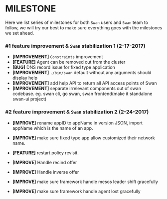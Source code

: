 MILESTONE
==============

Here we list series of milestones for both `Swan` users and `Swan` team
to follow, we will try our best to make sure everything goes with the
milestones we set ahead.

### \#1 feature improvement & `Swan` stabilization 1 (2-17-2017)

  - **[IMPROVEMENT]** `Constraints` improvement
  - **[FEATURE]**      Agent can be removed out from the cluster
  - **[BUG]**          DNS record issue for fixed type application
  - **[IMPROVEMENT]** `./bin/swan` default without any arguments should display help
  - **[IMPROVEMENT]**  add help API to return all API access points of Swan
  - **[IMPROVEMENT]**  separate irrelevant components out of swan codebase. eg. swan cli, go swan, swan frontend(make it standalone swan-ui project)



### \#2 feature improvement & `Swan` stabilization 2 (2-24-2017)

  - **[IMPROVE]** rename appID to appName in version JSON, import
    appName which is the name of an app.
  - **[IMPROVE]** make sure fixed type app allow customized their
    network name.
  - **[FEATURE]** restart policy revisit.

  - **[IMPROVE]** Handle recind offer
  - **[IMPROVE]** Handle inverse offer
  - **[IMPROVE]** make sure framework handle mesos leader shift gracefully
  - **[IMPROVE]** make sure framework handle agent lost gracefully
